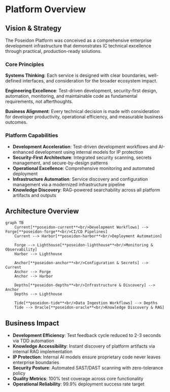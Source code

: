 # Platform Overview

## Vision & Strategy

The Poseidon Platform was conceived as a comprehensive enterprise development infrastructure that demonstrates IC technical excellence through practical, production-ready solutions.

### **Core Principles**

**Systems Thinking**: Each service is designed with clear boundaries, well-defined interfaces, and consideration for the broader ecosystem impact.

**Engineering Excellence**: Test-driven development, security-first design, automation, monitoring, and maintainable code as fundamental requirements, not afterthoughts.

**Business Alignment**: Every technical decision is made with consideration for developer productivity, operational efficiency, and measurable business outcomes.

### **Platform Capabilities**

- **Development Acceleration**: Test-driven development workflows and AI-enhanced development using internal models for IP protection
- **Security-First Architecture**: Integrated security scanning, secrets management, and secure-by-design patterns
- **Operational Excellence**: Comprehensive monitoring and automated deployment
- **Infrastructure Automation**: Service discovery and configuration management via a modernized infrastructure pipeline
- **Knowledge Discovery**: RAG-powered searchability across all platform artifacts and outputs

## Architecture Overview

```mermaid
graph TB
    Current[**poseidon-current**<br/>Development Workflows] --> Forge[**poseidon-forge**<br/>CI/CD Pipelines]
    Current --> Harbor[**poseidon-harbor**<br/>Deployment Automation]
    
    Forge --> Lighthouse[**poseidon-lighthouse**<br/>Monitoring & Observability]
    Harbor --> Lighthouse
    
    Anchor[**poseidon-anchor**<br/>Configuration & Secrets] --> Current
    Anchor --> Forge
    Anchor --> Harbor
    
    Depths[**poseidon-depths**<br/>Infrastructure & Discovery] --> Anchor
    Depths --> Lighthouse
    
    Tide[**poseidon-tide**<br/>Data Ingestion Workflows] --> Depths
    Tide --> Oracle[**poseidon-oracle**<br/>Knowledge Discovery & RAG]
```

## Business Impact

- **Development Efficiency**: Test feedback cycle reduced to 2-3 seconds via TDD automation
- **Knowledge Accessibility**: Instant discovery of platform artifacts via internal RAG implementation
- **IP Protection**: Internal AI models ensure proprietary code never leaves enterprise boundaries
- **Security Posture**: Automated SAST/DAST scanning with zero-tolerance policy
- **Quality Metrics**: 100% test coverage across core functionality
- **Operational Reliability**: 99.9% deployment success rate target
